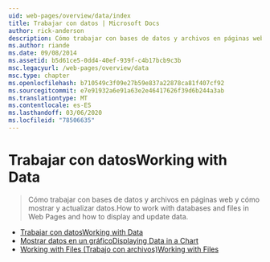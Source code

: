 ```yaml
---
uid: web-pages/overview/data/index
title: Trabajar con datos | Microsoft Docs
author: rick-anderson
description: Cómo trabajar con bases de datos y archivos en páginas web y cómo mostrar y actualizar datos.
ms.author: riande
ms.date: 09/08/2014
ms.assetid: b5d61ce5-0dd4-40ef-939f-c4b17bcb9c3b
msc.legacyurl: /web-pages/overview/data
msc.type: chapter
ms.openlocfilehash: b710549c3f09e27b59e837a22878ca81f407cf92
ms.sourcegitcommit: e7e91932a6e91a63e2e46417626f39d6b244a3ab
ms.translationtype: MT
ms.contentlocale: es-ES
ms.lasthandoff: 03/06/2020
ms.locfileid: "78506635"
---
```

# <a name="working-with-data"></a><span data-ttu-id="f04d8-103">Trabajar con datos</span><span class="sxs-lookup"><span data-stu-id="f04d8-103">Working with Data</span></span>

> <span data-ttu-id="f04d8-104">Cómo trabajar con bases de datos y archivos en páginas web y cómo mostrar y actualizar datos.</span><span class="sxs-lookup"><span data-stu-id="f04d8-104">How to work with databases and files in Web Pages and how to display and update data.</span></span>

- [<span data-ttu-id="f04d8-105">Trabajar con datos</span><span class="sxs-lookup"><span data-stu-id="f04d8-105">Working with Data</span></span>](5-working-with-data.md)
- [<span data-ttu-id="f04d8-106">Mostrar datos en un gráfico</span><span class="sxs-lookup"><span data-stu-id="f04d8-106">Displaying Data in a Chart</span></span>](7-displaying-data-in-a-chart.md)
- [<span data-ttu-id="f04d8-107">Working with Files (Trabajo con archivos)</span><span class="sxs-lookup"><span data-stu-id="f04d8-107">Working with Files</span></span>](working-with-files.md)
